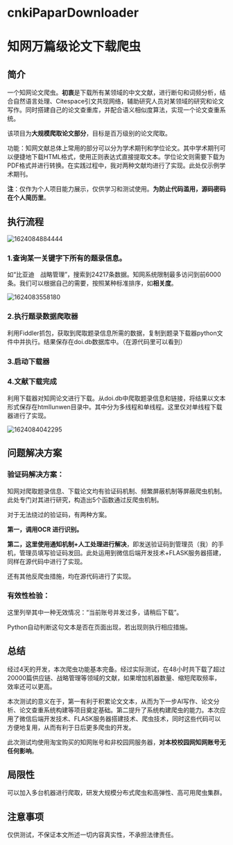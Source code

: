 # cnkiPaparDownloader

# 知网万篇级论文下载爬虫

## 简介



一个知网论文爬虫。**初衷**是下载所有某领域的中文文献，进行断句和词频分析，结合自然语言处理、Citespace引文共现网络，辅助研究人员对某领域的研究和论文写作。同时搭建自己的论文查重库，并配合语义相似度算法，实现一个论文查重系统。

该项目为**大规模爬取论文部分**，目标是百万级别的论文爬取。

功能：知网文献总体上常用的部分可以分为学术期刊和学位论文。其中学术期刊可以便捷地下载HTML格式，使用正则表达式直接提取文本。学位论文则需要下载为PDF格式并进行转换。在实践过程中，我对两种文献均进行了实现。此处仅示例学术期刊。



**注**：仅作为个人项目能力展示，仅供学习和测试使用。**为防止代码滥用，源码密码在个人简历里**。

## 执行流程



![1624084884444](G:\win10doc\保研简历\知网爬虫\知网万篇级论文下载爬虫.assets\1624084884444.png)

### 1.查询某一关键字下所有的题录信息。

如“比亚迪　战略管理”，搜索到24217条数据。知网系统限制最多访问到前6000条。我们可以根据自己的需要，按照某种标准排序，如**相关度**。

![1624083558180](G:\win10doc\保研简历\知网爬虫\知网万篇级论文下载爬虫.assets\1624083558180.png)

### 2.执行题录数据爬取器

利用Fiddler抓包，获取到爬取题录信息所需的数据，复制到题录下载器python文件中并执行。结果保存在doi.db数据库中。（在源代码里可以看到）

### 3.启动下载器

### 4.文献下载完成

利用下载器对知网论文进行下载。从doi.db中爬取题录信息和链接，将结果以文本形式保存在htmllunwen目录中。其中分为多线程和单线程。这里仅对单线程下载器进行了实现。

![1624084042295](G:\win10doc\保研简历\知网爬虫\知网万篇级论文下载爬虫.assets\1624084042295.png)



## 问题解决方案

### 验证码解决方案：

知网对爬取题录信息、下载论文均有验证码机制、频繁屏蔽机制等屏蔽爬虫机制。此处专门对其进行研究，构造出5个函数通过反爬虫机制。

对于无法绕过的验证码，有两种方案。

**第一，调用OCR 进行识别。**

**第二，这里使用通知机制+人工处理进行解决**，即发送验证码到管理员（我）的手机，管理员填写验证码发回。此处运用到微信后端开发技术+FLASK服务器搭建，同样在源代码中进行了实现。

还有其他反爬虫措施，均在源代码进行了实现。



### 有效性检验：

这里列举其中一种无效情况：“当前账号并发过多，请稍后下载”。

Python自动判断这句文本是否在页面出现，若出现则执行相应措施。







## 总结

经过4天的开发，本次爬虫功能基本完备。经过实际测试，在48小时共下载了超过20000篇供应链、战略管理等领域的文献，如果增加机器数量、缩短爬取频率，效率还可以更高。

本次测试的意义在于，第一有利于积累论文文本，从而为下一步AI写作、论文分析、论文查重系统构建等项目奠定基础。第二提升了系统构建爬虫的能力。本次应用了微信后端开发技术、FLASK服务器搭建技术、爬虫技术，同时这些代码可以方便地复用，从而有利于日后更多爬虫的开发。

此次测试均使用淘宝购买的知网账号和非校园网服务器，**对本校校园网知网账号无任何影响**。



## 局限性

可以加入多台机器进行爬取，研发大规模分布式爬虫和高弹性、高可用爬虫集群。



## 注意事项

仅供测试，不保证本文所述一切内容真实性，不承担法律责任。
